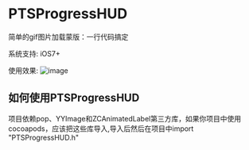 # PTSProgressHUD

简单的gif图片加载蒙版：一行代码搞定

系统支持: iOS7+

使用效果:
![image](https://github.com/vjieshao/PTSProgressHUD/blob/master/pts.gif ) 

##  <a id="如何使用PTSProgressHUD">如何使用PTSProgressHUD</head>
项目依赖pop、YYImage和ZCAnimatedLabel第三方库，如果你项目中使用cocoapods，应该把这些库导入,导入后然后在项目中import "PTSProgressHUD.h"

